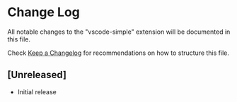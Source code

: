 # Change Log
All notable changes to the "vscode-simple" extension will be documented in this file.

Check [Keep a Changelog](http://keepachangelog.com/) for recommendations on how to structure this file.

## [Unreleased]
- Initial release
